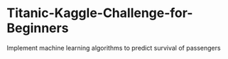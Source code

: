 # Titanic-Kaggle-Challenge-for-Beginners
Implement machine learning algorithms to predict survival of passengers
